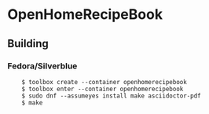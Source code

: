 # OpenHomeRecipeBook

## Building

### Fedora/Silverblue

```
    $ toolbox create --container openhomerecipebook
    $ toolbox enter --container openhomerecipebook
    $ sudo dnf --assumeyes install make asciidoctor-pdf
    $ make
```
